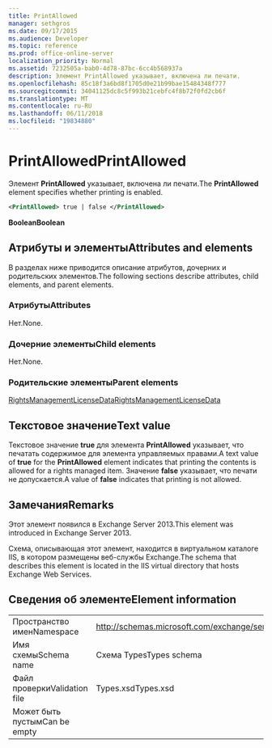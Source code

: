 ```yaml
---
title: PrintAllowed
manager: sethgros
ms.date: 09/17/2015
ms.audience: Developer
ms.topic: reference
ms.prod: office-online-server
localization_priority: Normal
ms.assetid: 7232505a-bab0-4d78-87bc-6cc4b568937a
description: Элемент PrintAllowed указывает, включена ли печати.
ms.openlocfilehash: 85c18f3a6bd8f1705d0e21b99bae15484348f777
ms.sourcegitcommit: 34041125dc8c5f993b21cebfc4f8b72f0fd2cb6f
ms.translationtype: MT
ms.contentlocale: ru-RU
ms.lasthandoff: 06/11/2018
ms.locfileid: "19834880"
---
```

# <a name="printallowed"></a><span data-ttu-id="7b674-103">PrintAllowed</span><span class="sxs-lookup"><span data-stu-id="7b674-103">PrintAllowed</span></span>

<span data-ttu-id="7b674-104">Элемент **PrintAllowed** указывает, включена ли печати.</span><span class="sxs-lookup"><span data-stu-id="7b674-104">The **PrintAllowed** element specifies whether printing is enabled.</span></span> 
  
```XML
<PrintAllowed> true | false </PrintAllowed>
```

 <span data-ttu-id="7b674-105">**Boolean**</span><span class="sxs-lookup"><span data-stu-id="7b674-105">**Boolean**</span></span>
## <a name="attributes-and-elements"></a><span data-ttu-id="7b674-106">Атрибуты и элементы</span><span class="sxs-lookup"><span data-stu-id="7b674-106">Attributes and elements</span></span>

<span data-ttu-id="7b674-107">В разделах ниже приводится описание атрибутов, дочерних и родительских элементов.</span><span class="sxs-lookup"><span data-stu-id="7b674-107">The following sections describe attributes, child elements, and parent elements.</span></span>
  
### <a name="attributes"></a><span data-ttu-id="7b674-108">Атрибуты</span><span class="sxs-lookup"><span data-stu-id="7b674-108">Attributes</span></span>

<span data-ttu-id="7b674-109">Нет.</span><span class="sxs-lookup"><span data-stu-id="7b674-109">None.</span></span>
  
### <a name="child-elements"></a><span data-ttu-id="7b674-110">Дочерние элементы</span><span class="sxs-lookup"><span data-stu-id="7b674-110">Child elements</span></span>

<span data-ttu-id="7b674-111">Нет.</span><span class="sxs-lookup"><span data-stu-id="7b674-111">None.</span></span>
  
### <a name="parent-elements"></a><span data-ttu-id="7b674-112">Родительские элементы</span><span class="sxs-lookup"><span data-stu-id="7b674-112">Parent elements</span></span>

[<span data-ttu-id="7b674-113">RightsManagementLicenseData</span><span class="sxs-lookup"><span data-stu-id="7b674-113">RightsManagementLicenseData</span></span>](rightsmanagementlicensedata.md)
  
## <a name="text-value"></a><span data-ttu-id="7b674-114">Текстовое значение</span><span class="sxs-lookup"><span data-stu-id="7b674-114">Text value</span></span>

<span data-ttu-id="7b674-115">Текстовое значение **true** для элемента **PrintAllowed** указывает, что печатать содержимое для элемента управляемых правами.</span><span class="sxs-lookup"><span data-stu-id="7b674-115">A text value of **true** for the **PrintAllowed** element indicates that printing the contents is allowed for a rights managed item.</span></span> <span data-ttu-id="7b674-116">Значение **false** указывает, что печати не допускается.</span><span class="sxs-lookup"><span data-stu-id="7b674-116">A value of **false** indicates that printing is not allowed.</span></span> 
  
## <a name="remarks"></a><span data-ttu-id="7b674-117">Замечания</span><span class="sxs-lookup"><span data-stu-id="7b674-117">Remarks</span></span>

<span data-ttu-id="7b674-118">Этот элемент появился в Exchange Server 2013.</span><span class="sxs-lookup"><span data-stu-id="7b674-118">This element was introduced in Exchange Server 2013.</span></span>
  
<span data-ttu-id="7b674-119">Схема, описывающая этот элемент, находится в виртуальном каталоге IIS, в котором размещены веб-службы Exchange.</span><span class="sxs-lookup"><span data-stu-id="7b674-119">The schema that describes this element is located in the IIS virtual directory that hosts Exchange Web Services.</span></span>
  
## <a name="element-information"></a><span data-ttu-id="7b674-120">Сведения об элементе</span><span class="sxs-lookup"><span data-stu-id="7b674-120">Element information</span></span>

|||
|:-----|:-----|
|<span data-ttu-id="7b674-121">Пространство имен</span><span class="sxs-lookup"><span data-stu-id="7b674-121">Namespace</span></span>  <br/> |http://schemas.microsoft.com/exchange/services/2006/types  <br/> |
|<span data-ttu-id="7b674-122">Имя схемы</span><span class="sxs-lookup"><span data-stu-id="7b674-122">Schema name</span></span>  <br/> |<span data-ttu-id="7b674-123">Схема Types</span><span class="sxs-lookup"><span data-stu-id="7b674-123">Types schema</span></span>  <br/> |
|<span data-ttu-id="7b674-124">Файл проверки</span><span class="sxs-lookup"><span data-stu-id="7b674-124">Validation file</span></span>  <br/> |<span data-ttu-id="7b674-125">Types.xsd</span><span class="sxs-lookup"><span data-stu-id="7b674-125">Types.xsd</span></span>  <br/> |
|<span data-ttu-id="7b674-126">Может быть пустым</span><span class="sxs-lookup"><span data-stu-id="7b674-126">Can be empty</span></span>  <br/> ||
   

